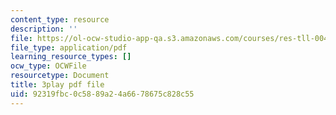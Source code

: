 ```yaml
---
content_type: resource
description: ''
file: https://ol-ocw-studio-app-qa.s3.amazonaws.com/courses/res-tll-004-stem-concept-videos-fall-2013/92319fbc0c5889a24a6678675c828c55_3gxNrc_EEN8.pdf
file_type: application/pdf
learning_resource_types: []
ocw_type: OCWFile
resourcetype: Document
title: 3play pdf file
uid: 92319fbc-0c58-89a2-4a66-78675c828c55
---
```


